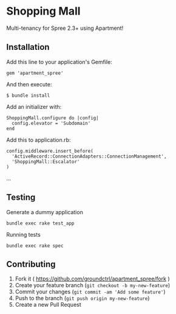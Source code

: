 # Shopping Mall

Multi-tenancy for Spree 2.3+ using Apartment!

## Installation

Add this line to your application's Gemfile:

    gem 'apartment_spree'

And then execute:

    $ bundle install
    
Add an initializer with:

    ShoppingMall.configure do |config|
      config.elevator = 'Subdomain'
    end

Add this to application.rb:

    config.middleware.insert_before(
      'ActiveRecord::ConnectionAdapters::ConnectionManagement',
      'ShoppingMall::Escalator'
    )

...

## Testing

Generate a dummy application

    bundle exec rake test_app

Running tests

    bundle exec rake spec

## Contributing

1. Fork it ( https://github.com/groundctrl/apartment_spree/fork )
2. Create your feature branch (`git checkout -b my-new-feature`)
3. Commit your changes (`git commit -am 'Add some feature'`)
4. Push to the branch (`git push origin my-new-feature`)
5. Create a new Pull Request
